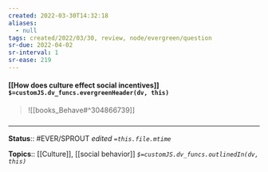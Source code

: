 ```yaml
---
created: 2022-03-30T14:32:18 
aliases:
  - null
tags: created/2022/03/30, review, node/evergreen/question
sr-due: 2022-04-02
sr-interval: 1
sr-ease: 219
---
```


#### [[How does culture effect social incentives]] `$=customJS.dv_funcs.evergreenHeader(dv, this)`


> ![[books_Behave#^304866739]]

### <hr class="footnote"/>

**Status**:: #EVER/SPROUT
*edited `=this.file.mtime`*

**Topics**:: [[Culture]], [[social behavior]]
*`$=customJS.dv_funcs.outlinedIn(dv, this)`*
